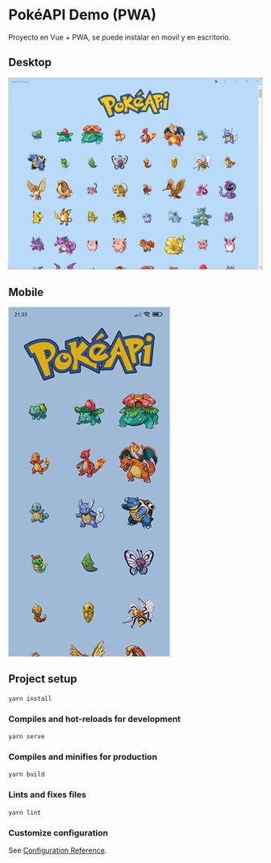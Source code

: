 # PokéAPI Demo (PWA)

Proyecto en Vue + PWA, se puede instalar en movil y en escritorio.  

## Desktop
<img src="https://raw.githubusercontent.com/MrSiir/pokeapi-demo-pwa/main/docs/desktop.jpg" />

## Mobile
<img src="https://raw.githubusercontent.com/MrSiir/pokeapi-demo-pwa/main/docs/mobile.jpg" />

## Project setup
```
yarn install
```

### Compiles and hot-reloads for development
```
yarn serve
```

### Compiles and minifies for production
```
yarn build
```

### Lints and fixes files
```
yarn lint
```

### Customize configuration
See [Configuration Reference](https://cli.vuejs.org/config/).
